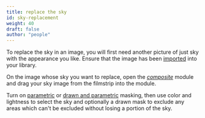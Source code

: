 ```yaml
---
title: replace the sky
id: sky-replacement
weight: 40
draft: false
author: "people"
---
```


To replace the sky in an image, you will first need another picture of
just sky with the appearance you like.  Ensure that the image has been
[imported](../module-reference/utility-modules/lighttable/import.md)
into your library.

On the image whose sky you want to replace, open the
[_composite_](../module-reference/processing-modules/composite.md)
module and drag your sky image from the filmstrip into the module.

Turn on [parametric](../darkroom/masking-and-blending/masks/parametric.md)
or [drawn and parametric](../darkroom/masking-and-blending/masks/drawn-and-parametric.md)
masking, then use color and lightness to select the sky and optionally
a drawn mask to exclude any areas which can't be excluded without
losing a portion of the sky.
